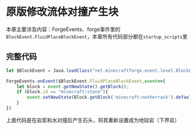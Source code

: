 # 原版修改流体对撞产生块
本章主要涉及内容：ForgeEvents、forge事件里的`BlockEvent.FluidPlaceBlockEvent`，本章所有代码部分都在`startup_scripts`里

## 完整代码
```js
let $BlockEvent = Java.loadClass("net.minecraftforge.event.level.BlockEvent")

ForgeEvents.onEvent($BlockEvent.FluidPlaceBlockEvent,event=>{
    let block = event.getNewState().getBlock();
    if (block.id == "minecraft:stone"){
        event.setNewState(Block.getBlock('minecraft:netherrack').defaultBlockState());
    }
})
```
上面代码是在岩浆和水对撞后产生石头，将其重新设置成为地狱岩（下界岩）